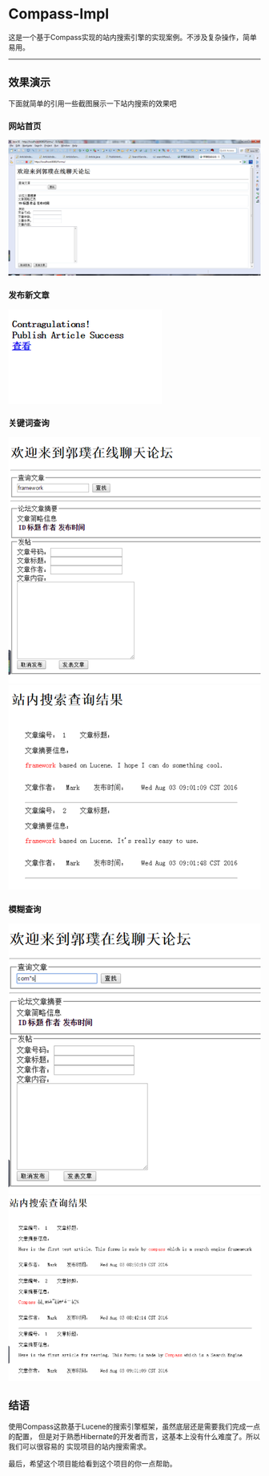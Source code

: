 # Compass-Impl
这是一个基于Compass实现的站内搜索引擎的实现案例。不涉及复杂操作，简单易用。

---
## 效果演示
下面就简单的引用一些截图展示一下站内搜索的效果吧

### 网站首页

![网站首页](https://github.com/guoruibiao/Compass-Impl/blob/master/images/HeadPage.png)

### 发布新文章
![发布新文章](https://github.com/guoruibiao/Compass-Impl/blob/master/images/PublishSuccess.png)


### 关键词查询
![关键词查询](https://github.com/guoruibiao/Compass-Impl/blob/master/images/TermSearchPreview.png)
![关键词查询结果](https://github.com/guoruibiao/Compass-Impl/blob/master/images/TermResult.png)

### 模糊查询
![模糊查询](https://github.com/guoruibiao/Compass-Impl/blob/master/images/WildcardSearch.png)
![模糊查询结果](https://github.com/guoruibiao/Compass-Impl/blob/master/images/WildCardSearchResult.png)

## 结语

使用Compass这款基于Lucene的搜索引擎框架，虽然底层还是需要我们完成一点的配置，
但是对于熟悉Hibernate的开发者而言，这基本上没有什么难度了。所以我们可以很容易的
实现项目的站内搜索需求。

最后，希望这个项目能给看到这个项目的你一点帮助。
